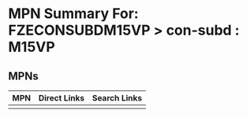 



# MPN Summary For: FZECONSUBDM15VP > con-subd : M15VP

## MPNs
  

|MPN|Direct Links|Search Links|
| :--- | :--- | :--- |
||||
